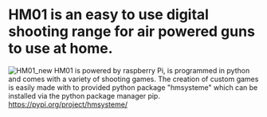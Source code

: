 # HM01 is an easy to use digital shooting range for air powered guns to use at home.
![HM01_new](https://github.com/user-attachments/assets/749bd1a1-0fa3-4550-a31b-0625cd8f28fd)
HM01 is powered by raspberry Pi, is programmed in python and comes with a variety of shooting games.
The creation of custom games is easily made with to provided python package "hmsysteme" which can be installed via the python package manager pip.
https://pypi.org/project/hmsysteme/

